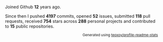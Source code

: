 Joined Github **12** years ago.

Since then I pushed **4197** commits, opened **52** issues, submitted **118** pull requests, received **754** stars across **288** personal projects and contributed to **15** public repositories.

<p align="right"><sub>Generated using <a href="https://github.com/marketplace/actions/profile-readme-stats">teoxoy/profile-readme-stats</a></sub></p>
